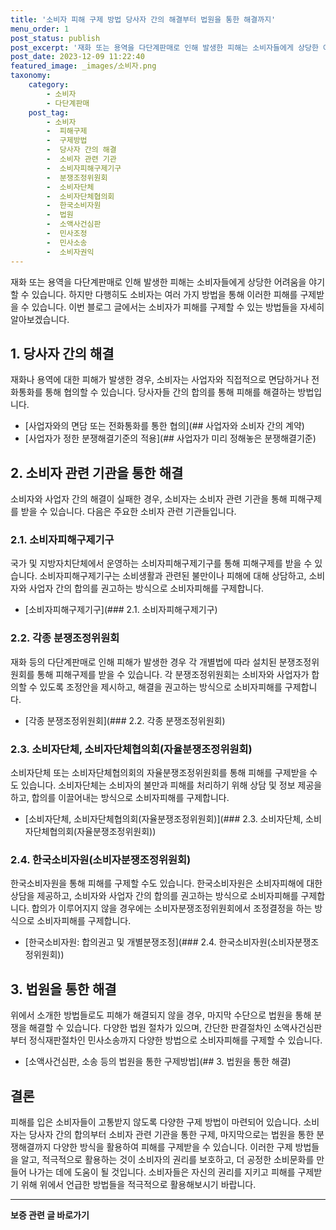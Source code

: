 ```yaml
---
title: '소비자 피해 구제 방법 당사자 간의 해결부터 법원을 통한 해결까지'
menu_order: 1
post_status: publish
post_excerpt: '재화 또는 용역을 다단계판매로 인해 발생한 피해는 소비자들에게 상당한 어려움을 야기할 수 있습니다. 하지만 다행히도 소비자는 여러 가지 방법을 통해 이러한 피해를 구제받을 수 있습니다. 이번 블로그 글에서는 소비자가 피해를 구제할 수 있는 방법들을 자세히 알아보겠습니다.'
post_date: 2023-12-09 11:22:40
featured_image: _images/소비자.png
taxonomy:
    category:
        - 소비자
        - 다단계판매
    post_tag:
        - 소비자
        -  피해구제
        -  구제방법
        -  당사자 간의 해결
        -  소비자 관련 기관
        -  소비자피해구제기구
        -  분쟁조정위원회
        -  소비자단체
        -  소비자단체협의회
        -  한국소비자원
        -  법원
        -  소액사건심판
        -  민사조정
        -  민사소송
        -  소비자권익
---
```



재화 또는 용역을 다단계판매로 인해 발생한 피해는 소비자들에게 상당한 어려움을 야기할 수 있습니다. 하지만 다행히도 소비자는 여러 가지 방법을 통해 이러한 피해를 구제받을 수 있습니다. 이번 블로그 글에서는 소비자가 피해를 구제할 수 있는 방법들을 자세히 알아보겠습니다.

## 1. 당사자 간의 해결

재화나 용역에 대한 피해가 발생한 경우, 소비자는 사업자와 직접적으로 면담하거나 전화통화를 통해 협의할 수 있습니다. 당사자들 간의 합의를 통해 피해를 해결하는 방법입니다.

- [사업자와의 면담 또는 전화통화를 통한 협의](## 사업자와 소비자 간의 계약)
- [사업자가 정한 분쟁해결기준의 적용](## 사업자가 미리 정해놓은 분쟁해결기준)

## 2. 소비자 관련 기관을 통한 해결

소비자와 사업자 간의 해결이 실패한 경우, 소비자는 소비자 관련 기관을 통해 피해구제를 받을 수 있습니다. 다음은 주요한 소비자 관련 기관들입니다.

### 2.1. 소비자피해구제기구

국가 및 지방자치단체에서 운영하는 소비자피해구제기구를 통해 피해구제를 받을 수 있습니다. 소비자피해구제기구는 소비생활과 관련된 불만이나 피해에 대해 상담하고, 소비자와 사업자 간의 합의를 권고하는 방식으로 소비자피해를 구제합니다.

- [소비자피해구제기구](### 2.1. 소비자피해구제기구)

### 2.2. 각종 분쟁조정위원회

재화 등의 다단계판매로 인해 피해가 발생한 경우 각 개별법에 따라 설치된 분쟁조정위원회를 통해 피해구제를 받을 수 있습니다. 각 분쟁조정위원회는 소비자와 사업자가 합의할 수 있도록 조정안을 제시하고, 해결을 권고하는 방식으로 소비자피해를 구제합니다.

- [각종 분쟁조정위원회](### 2.2. 각종 분쟁조정위원회)

### 2.3. 소비자단체, 소비자단체협의회(자율분쟁조정위원회)

소비자단체 또는 소비자단체협의회의 자율분쟁조정위원회를 통해 피해를 구제받을 수도 있습니다. 소비자단체는 소비자의 불만과 피해를 처리하기 위해 상담 및 정보 제공을 하고, 합의를 이끌어내는 방식으로 소비자피해를 구제합니다.

- [소비자단체, 소비자단체협의회(자율분쟁조정위원회)](### 2.3. 소비자단체, 소비자단체협의회(자율분쟁조정위원회))

### 2.4. 한국소비자원(소비자분쟁조정위원회)

한국소비자원을 통해 피해를 구제할 수도 있습니다. 한국소비자원은 소비자피해에 대한 상담을 제공하고, 소비자와 사업자 간의 합의를 권고하는 방식으로 소비자피해를 구제합니다. 합의가 이루어지지 않을 경우에는 소비자분쟁조정위원회에서 조정결정을 하는 방식으로 소비자피해를 구제합니다.

- [한국소비자원: 합의권고 및 개별분쟁조정](### 2.4. 한국소비자원(소비자분쟁조정위원회))

## 3. 법원을 통한 해결

위에서 소개한 방법들로도 피해가 해결되지 않을 경우, 마지막 수단으로 법원을 통해 분쟁을 해결할 수 있습니다. 다양한 법원 절차가 있으며, 간단한 판결절차인 소액사건심판부터 정식재판절차인 민사소송까지 다양한 방법으로 소비자피해를 구제할 수 있습니다.

- [소액사건심판, 소송 등의 법원을 통한 구제방법](## 3. 법원을 통한 해결)

## 결론

피해를 입은 소비자들이 고통받지 않도록 다양한 구제 방법이 마련되어 있습니다. 소비자는 당사자 간의 합의부터 소비자 관련 기관을 통한 구제, 마지막으로는 법원을 통한 분쟁해결까지 다양한 방식을 활용하여 피해를 구제받을 수 있습니다. 이러한 구제 방법들을 알고, 적극적으로 활용하는 것이 소비자의 권리를 보호하고, 더 공정한 소비문화를 만들어 나가는 데에 도움이 될 것입니다. 소비자들은 자신의 권리를 지키고 피해를 구제받기 위해 위에서 언급한 방법들을 적극적으로 활용해보시기 바랍니다.
<!-- wp:separator -->
<hr class="wp-block-separator has-alpha-channel-opacity"/>
<!-- /wp:separator -->

<!-- wp:group {"backgroundColor":"base","layout":{"type":"constrained"}} -->
<div class="wp-block-group has-base-background-color has-background"><!-- wp:paragraph {"align":"center","fontSize":"medium"} -->
<p class="has-text-align-center has-large-font-size"><strong>보증 관련 글 바로가기</strong></p>
<!-- /wp:paragraph -->


<!-- wp:latest-posts
{"categories":[{"id":13571,"count":19,"description":"","link":"https://uknowlaw.com/category/%eb%b3%b4%ec%a6%9d/","name":"보증","slug":"보증","taxonomy":"category","parent":0,"meta":[],"_links":{"self":[{"href":"https://uknowlaw.com/wp-json/wp/v2/categories/13571"}],"collection":[{"href":"https://uknowlaw.com/wp-json/wp/v2/categories"}],"about":[{"href":"https://uknowlaw.com/wp-json/wp/v2/taxonomies/category"}],"wp:post_type":[{"href":"https://uknowlaw.com/wp-json/wp/v2/posts?categories=13571"}],"curies":[{"name":"wp","href":"https://api.w.org/{rel}","templated":true}]}}],"postsToShow":100,"excerptLength":28,"postLayout":"grid","columns":2,"featuredImageAlign":"left","featuredImageSizeSlug":"large","fontSize":"small"} /--></div>
<!-- /wp:group -->